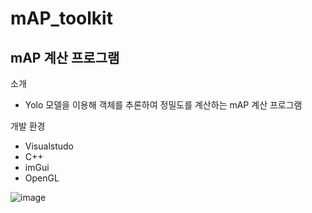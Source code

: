 # mAP_toolkit

## mAP 계산 프로그램

소개
 - Yolo 모델을 이용해 객체를 추론하여 정밀도를 계산하는 mAP 계산 프로그램

개발 환경
 - Visualstudo
 - C++
 - imGui
 - OpenGL

![image](https://github.com/doyoung930/mAP_toolkit/assets/70666642/a5a88e25-012c-4b68-9887-0eb60f86fea2)
